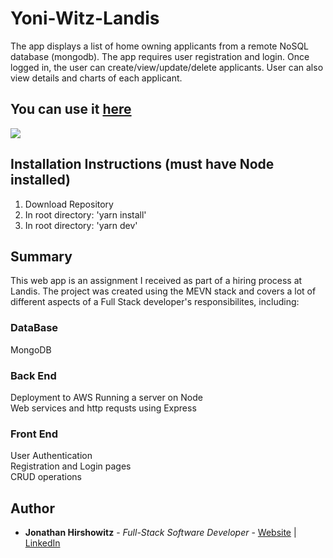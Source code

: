 # Yoni-Witz-Landis

The app displays a list of home owning applicants from a remote NoSQL database (mongodb). The app requires user registration and login. Once logged in, the user can create/view/update/delete applicants. User can also view details and charts of each applicant.

## You can use it [here]()

<image src="./src/assets/yoni-witz-landis.png">

##  Installation Instructions (must have Node installed)

1. Download Repository
2. In root directory: 'yarn install'
3. In root directory: 'yarn dev'

## Summary
This web app is an assignment I received as part of a hiring process at Landis. The project was created using the MEVN stack and covers a lot of different aspects of a Full Stack developer's responsibilites, including:

### DataBase
MongoDB 

### Back End
Deployment to AWS
Running a server on Node  
Web services and http requsts using Express  

### Front End
User Authentication  
Registration and Login pages  
CRUD operations

## Author

* **Jonathan Hirshowitz** - *Full-Stack Software Developer* - [Website](https://jonathan-hirshowitz-portfolio.firebaseapp.com/) | [LinkedIn](https://www.linkedin.com/in/jonathan-hirshowitz/)
